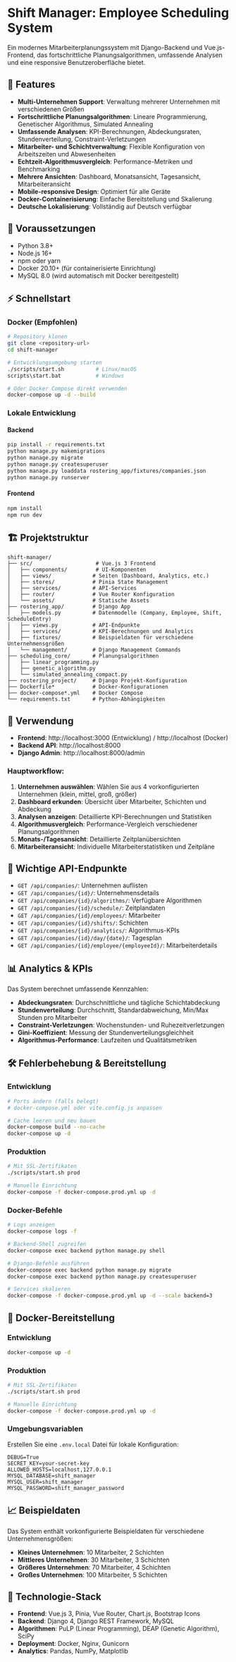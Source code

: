 # Shift Manager: Employee Scheduling System

Ein modernes Mitarbeiterplanungssystem mit Django-Backend und Vue.js-Frontend, das fortschrittliche Planungsalgorithmen, umfassende Analysen und eine responsive Benutzeroberfläche bietet.

## 🚀 Features
- **Multi-Unternehmen Support**: Verwaltung mehrerer Unternehmen mit verschiedenen Größen
- **Fortschrittliche Planungsalgorithmen**: Lineare Programmierung, Genetischer Algorithmus, Simulated Annealing
- **Umfassende Analysen**: KPI-Berechnungen, Abdeckungsraten, Stundenverteilung, Constraint-Verletzungen
- **Mitarbeiter- und Schichtverwaltung**: Flexible Konfiguration von Arbeitszeiten und Abwesenheiten
- **Echtzeit-Algorithmusvergleich**: Performance-Metriken und Benchmarking
- **Mehrere Ansichten**: Dashboard, Monatsansicht, Tagesansicht, Mitarbeiteransicht
- **Mobile-responsive Design**: Optimiert für alle Geräte
- **Docker-Containerisierung**: Einfache Bereitstellung und Skalierung
- **Deutsche Lokalisierung**: Vollständig auf Deutsch verfügbar

## 📝 Voraussetzungen
- Python 3.8+
- Node.js 16+
- npm oder yarn
- Docker 20.10+ (für containerisierte Einrichtung)
- MySQL 8.0 (wird automatisch mit Docker bereitgestellt)

## ⚡ Schnellstart

### Docker (Empfohlen)
```bash
# Repository klonen
git clone <repository-url>
cd shift-manager

# Entwicklungsumgebung starten
./scripts/start.sh          # Linux/macOS
scripts\start.bat           # Windows

# Oder Docker Compose direkt verwenden
docker-compose up -d --build
```

### Lokale Entwicklung
#### Backend
```bash
pip install -r requirements.txt
python manage.py makemigrations
python manage.py migrate
python manage.py createsuperuser
python manage.py loaddata rostering_app/fixtures/companies.json
python manage.py runserver
```

#### Frontend
```bash
npm install
npm run dev
```

## 🏗️ Projektstruktur
```
shift-manager/
├── src/                    # Vue.js 3 Frontend
│   ├── components/         # UI-Komponenten
│   ├── views/             # Seiten (Dashboard, Analytics, etc.)
│   ├── stores/            # Pinia State Management
│   ├── services/          # API-Services
│   ├── router/            # Vue Router Konfiguration
│   └── assets/            # Statische Assets
├── rostering_app/         # Django App
│   ├── models.py          # Datenmodelle (Company, Employee, Shift, ScheduleEntry)
│   ├── views.py           # API-Endpunkte
│   ├── services/          # KPI-Berechnungen und Analytics
│   ├── fixtures/          # Beispieldaten für verschiedene Unternehmensgrößen
│   └── management/        # Django Management Commands
├── scheduling_core/       # Planungsalgorithmen
│   ├── linear_programming.py
│   ├── genetic_algorithm.py
│   └── simulated_annealing_compact.py
├── rostering_project/     # Django Projekt-Konfiguration
├── Dockerfile*            # Docker-Konfigurationen
├── docker-compose*.yml    # Docker Compose
└── requirements.txt       # Python-Abhängigkeiten
```

## 🎯 Verwendung
- **Frontend**: http://localhost:3000 (Entwicklung) / http://localhost (Docker)
- **Backend API**: http://localhost:8000
- **Django Admin**: http://localhost:8000/admin

### Hauptworkflow:
1. **Unternehmen auswählen**: Wählen Sie aus 4 vorkonfigurierten Unternehmen (klein, mittel, groß, größer)
2. **Dashboard erkunden**: Übersicht über Mitarbeiter, Schichten und Abdeckung
3. **Analysen anzeigen**: Detaillierte KPI-Berechnungen und Statistiken
4. **Algorithmusvergleich**: Performance-Vergleich verschiedener Planungsalgorithmen
5. **Monats-/Tagesansicht**: Detaillierte Zeitplanübersichten
6. **Mitarbeiteransicht**: Individuelle Mitarbeiterstatistiken und Zeitpläne

## 🔑 Wichtige API-Endpunkte
- `GET /api/companies/`: Unternehmen auflisten
- `GET /api/companies/{id}/`: Unternehmensdetails
- `GET /api/companies/{id}/algorithms/`: Verfügbare Algorithmen
- `GET /api/companies/{id}/schedule/`: Zeitplandaten
- `GET /api/companies/{id}/employees/`: Mitarbeiter
- `GET /api/companies/{id}/shifts/`: Schichten
- `GET /api/companies/{id}/analytics/`: Algorithmus-KPIs
- `GET /api/companies/{id}/day/{date}/`: Tagesplan
- `GET /api/companies/{id}/employee/{employeeId}/`: Mitarbeiterdetails

## 📊 Analytics & KPIs
Das System berechnet umfassende Kennzahlen:
- **Abdeckungsraten**: Durchschnittliche und tägliche Schichtabdeckung
- **Stundenverteilung**: Durchschnitt, Standardabweichung, Min/Max Stunden pro Mitarbeiter
- **Constraint-Verletzungen**: Wochenstunden- und Ruhezeitverletzungen
- **Gini-Koeffizient**: Messung der Stundenverteilungsgleichheit
- **Algorithmus-Performance**: Laufzeiten und Qualitätsmetriken

## 🛠️ Fehlerbehebung & Bereitstellung

### Entwicklung
```bash
# Ports ändern (falls belegt)
# docker-compose.yml oder vite.config.js anpassen

# Cache leeren und neu bauen
docker-compose build --no-cache
docker-compose up -d
```

### Produktion
```bash
# Mit SSL-Zertifikaten
./scripts/start.sh prod

# Manuelle Einrichtung
docker-compose -f docker-compose.prod.yml up -d
```

### Docker-Befehle
```bash
# Logs anzeigen
docker-compose logs -f

# Backend-Shell zugreifen
docker-compose exec backend python manage.py shell

# Django-Befehle ausführen
docker-compose exec backend python manage.py migrate
docker-compose exec backend python manage.py createsuperuser

# Services skalieren
docker-compose -f docker-compose.prod.yml up -d --scale backend=3
```

## 🐳 Docker-Bereitstellung

### Entwicklung
```bash
docker-compose up -d
```

### Produktion
```bash
# Mit SSL-Zertifikaten
./scripts/start.sh prod

# Manuelle Einrichtung
docker-compose -f docker-compose.prod.yml up -d
```

### Umgebungsvariablen
Erstellen Sie eine `.env.local` Datei für lokale Konfiguration:
```env
DEBUG=True
SECRET_KEY=your-secret-key
ALLOWED_HOSTS=localhost,127.0.0.1
MYSQL_DATABASE=shift_manager
MYSQL_USER=shift_manager
MYSQL_PASSWORD=shift_manager_password
```

## 📈 Beispieldaten
Das System enthält vorkonfigurierte Beispieldaten für verschiedene Unternehmensgrößen:
- **Kleines Unternehmen**: 10 Mitarbeiter, 2 Schichten
- **Mittleres Unternehmen**: 30 Mitarbeiter, 3 Schichten  
- **Größeres Unternehmen**: 70 Mitarbeiter, 4 Schichten
- **Großes Unternehmen**: 100 Mitarbeiter, 5 Schichten

## 🔧 Technologie-Stack
- **Frontend**: Vue.js 3, Pinia, Vue Router, Chart.js, Bootstrap Icons
- **Backend**: Django 4, Django REST Framework, MySQL
- **Algorithmen**: PuLP (Linear Programming), DEAP (Genetic Algorithm), SciPy
- **Deployment**: Docker, Nginx, Gunicorn
- **Analytics**: Pandas, NumPy, Matplotlib
